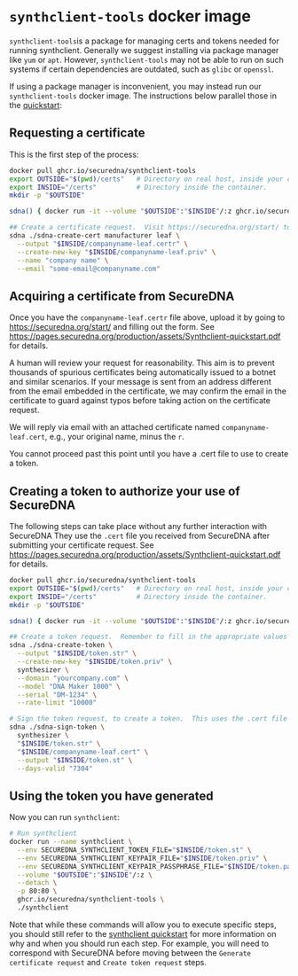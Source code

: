 <!-- SPDX-License-Identifier: MIT OR Apache-2.0 -->

# `synthclient-tools` docker image

`synthclient-tools`is a package for managing certs and tokens needed for running synthclient. Generally we suggest installing via package manager like `yum` or `apt`. However, `synthclient-tools` may not be able to run on such systems if certain dependencies are outdated, such as `glibc` or `openssl`.

If using a package manager is inconvenient, you may instead run our `synthclient-tools` docker image.  The instructions below parallel those in the [quickstart](https://pages.securedna.org/production/assets/Synthclient-quickstart.pdf):

## Requesting a certificate

This is the first step of the process:

```bash
docker pull ghcr.io/securedna/synthclient-tools
export OUTSIDE="$(pwd)/certs"	# Directory on real host, inside your current directory
export INSIDE="/certs"			# Directory inside the container.
mkdir -p "$OUTSIDE"

sdna() { docker run -it --volume "$OUTSIDE":"$INSIDE"/:z ghcr.io/securedna/synthclient-tools "$@"; }

## Create a certificate request.  Visit https://securedna.org/start/ to upload the result to SecureDNA.
sdna ./sdna-create-cert manufacturer leaf \
  --output "$INSIDE/companyname-leaf.certr" \
  --create-new-key "$INSIDE/companyname-leaf.priv" \
  --name "company name" \
  --email "some-email@companyname.com"
```

## Acquiring a certificate from SecureDNA

Once you have the `companyname-leaf.certr` file above, upload it by going to https://securedna.org/start/ and filling out the form.  See https://pages.securedna.org/production/assets/Synthclient-quickstart.pdf for details.

A human will review your request for reasonability. This aim is to prevent thousands of spurious certificates being automatically issued to a botnet and similar scenarios. If your message is sent from an address different from the email embedded in the certificate, we may confirm the email in the certificate to guard against typos before taking action on the certificate request.

We will reply via email with an attached certificate named `companyname-leaf.cert`, e.g., your original name, minus the `r`. 

You cannot proceed past this point until you have a .cert file to use to create a token.

## Creating a token to authorize your use of SecureDNA

The following steps can take place without any further interaction with SecureDNA  They use the `.cert` file you received from SecureDNA after submitting your certificate request.  See https://pages.securedna.org/production/assets/Synthclient-quickstart.pdf for details.

```bash
docker pull ghcr.io/securedna/synthclient-tools
export OUTSIDE="$(pwd)/certs"	# Directory on real host, inside your current directory
export INSIDE="/certs"			# Directory inside the container.
mkdir -p "$OUTSIDE"

sdna() { docker run -it --volume "$OUTSIDE":"$INSIDE"/:z ghcr.io/securedna/synthclient-tools "$@"; }

## Create a token request.  Remember to fill in the appropriate values for your company and your usage.
sdna ./sdna-create-token \
  --output "$INSIDE/token.str" \
  --create-new-key "$INSIDE/token.priv" \
  synthesizer \
  --domain "yourcompany.com" \
  --model "DNA Maker 1000" \
  --serial "DM-1234" \
  --rate-limit "10000"

# Sign the token request, to create a token.  This uses the .cert file you received from SecureDNA.
sdna ./sdna-sign-token \
  synthesizer \
  "$INSIDE/token.str" \
  "$INSIDE/companyname-leaf.cert" \
  --output "$INSIDE/token.st" \
  --days-valid "7304"
```

## Using the token you have generated

Now you can run `synthclient`:

```bash
# Run synthclient
docker run --name synthclient \
  --env SECUREDNA_SYNTHCLIENT_TOKEN_FILE="$INSIDE/token.st" \
  --env SECUREDNA_SYNTHCLIENT_KEYPAIR_FILE="$INSIDE/token.priv" \
  --env SECUREDNA_SYNTHCLIENT_KEYPAIR_PASSPHRASE_FILE="$INSIDE/token.passphrase" \
  --volume "$OUTSIDE":"$INSIDE"/:z \
  --detach \
  -p 80:80 \
  ghcr.io/securedna/synthclient-tools \
  ./synthclient
```

Note that while these commands will allow you to execute specific steps, you should still refer to the [synthclient quickstart](https://pages.securedna.org/production/assets/Synthclient-quickstart.pdf) for more information on why and when you should run each step. For example, you will need to correspond with SecureDNA before moving between the `Generate certificate request` and `Create token request` steps.
